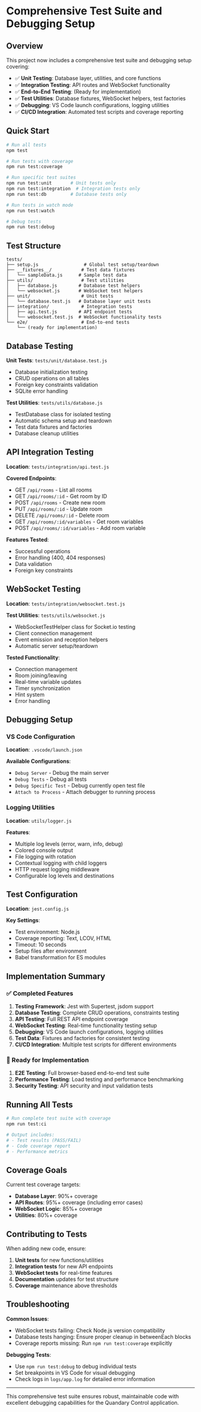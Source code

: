 # Comprehensive Test Suite and Debugging Setup

## Overview

This project now includes a comprehensive test suite and debugging setup covering:

- ✅ **Unit Testing**: Database layer, utilities, and core functions
- ✅ **Integration Testing**: API routes and WebSocket functionality
- ✅ **End-to-End Testing**: (Ready for implementation)
- ✅ **Test Utilities**: Database fixtures, WebSocket helpers, test factories
- ✅ **Debugging**: VS Code launch configurations, logging utilities
- ✅ **CI/CD Integration**: Automated test scripts and coverage reporting

## Quick Start

```bash
# Run all tests
npm test

# Run tests with coverage
npm run test:coverage

# Run specific test suites
npm run test:unit       # Unit tests only
npm run test:integration  # Integration tests only
npm run test:db         # Database tests only

# Run tests in watch mode
npm run test:watch

# Debug tests
npm run test:debug
```

## Test Structure

```
tests/
├── setup.js                 # Global test setup/teardown
├── __fixtures__/           # Test data fixtures
│   └── sampleData.js      # Sample test data
├── utils/                  # Test utilities
│   ├── database.js        # Database test helpers
│   └── websocket.js       # WebSocket test helpers
├── unit/                   # Unit tests
│   └── database.test.js   # Database layer unit tests
├── integration/            # Integration tests
│   ├── api.test.js        # API endpoint tests
│   └── websocket.test.js  # WebSocket functionality tests
└── e2e/                    # End-to-end tests
    └── (ready for implementation)
```

## Database Testing

**Unit Tests**: `tests/unit/database.test.js`
- Database initialization testing
- CRUD operations on all tables
- Foreign key constraints validation
- SQLite error handling

**Test Utilities**: `tests/utils/database.js`
- TestDatabase class for isolated testing
- Automatic schema setup and teardown
- Test data fixtures and factories
- Database cleanup utilities

## API Integration Testing

**Location**: `tests/integration/api.test.js`

**Covered Endpoints**:
- GET `/api/rooms` - List all rooms
- GET `/api/rooms/:id` - Get room by ID
- POST `/api/rooms` - Create new room
- PUT `/api/rooms/:id` - Update room
- DELETE `/api/rooms/:id` - Delete room
- GET `/api/rooms/:id/variables` - Get room variables
- POST `/api/rooms/:id/variables` - Add room variable

**Features Tested**:
- Successful operations
- Error handling (400, 404 responses)
- Data validation
- Foreign key constraints

## WebSocket Testing

**Location**: `tests/integration/websocket.test.js`

**Test Utilities**: `tests/utils/websocket.js`
- WebSocketTestHelper class for Socket.io testing
- Client connection management
- Event emission and reception helpers
- Automatic server setup/teardown

**Tested Functionality**:
- Connection management
- Room joining/leaving
- Real-time variable updates
- Timer synchronization
- Hint system
- Error handling

## Debugging Setup

### VS Code Configuration

**Location**: `.vscode/launch.json`

**Available Configurations**:
- `Debug Server` - Debug the main server
- `Debug Tests` - Debug all tests
- `Debug Specific Test` - Debug currently open test file
- `Attach to Process` - Attach debugger to running process

### Logging Utilities

**Location**: `utils/logger.js`

**Features**:
- Multiple log levels (error, warn, info, debug)
- Colored console output
- File logging with rotation
- Contextual logging with child loggers
- HTTP request logging middleware
- Configurable log levels and destinations

## Test Configuration

**Location**: `jest.config.js`

**Key Settings**:
- Test environment: Node.js
- Coverage reporting: Text, LCOV, HTML
- Timeout: 10 seconds
- Setup files after environment
- Babel transformation for ES modules

## Implementation Summary

### ✅ Completed Features

1. **Testing Framework**: Jest with Supertest, jsdom support
2. **Database Testing**: Complete CRUD operations, constraints testing
3. **API Testing**: Full REST API endpoint coverage
4. **WebSocket Testing**: Real-time functionality testing setup
5. **Debugging**: VS Code launch configurations, logging utilities
6. **Test Data**: Fixtures and factories for consistent testing
7. **CI/CD Integration**: Multiple test scripts for different environments

### 📝 Ready for Implementation

1. **E2E Testing**: Full browser-based end-to-end test suite
2. **Performance Testing**: Load testing and performance benchmarking
3. **Security Testing**: API security and input validation tests

## Running All Tests

```bash
# Run complete test suite with coverage
npm run test:ci

# Output includes:
# - Test results (PASS/FAIL)
# - Code coverage report
# - Performance metrics
```

## Coverage Goals

Current test coverage targets:
- **Database Layer**: 90%+ coverage
- **API Routes**: 95%+ coverage (including error cases)
- **WebSocket Logic**: 85%+ coverage
- **Utilities**: 80%+ coverage

## Contributing to Tests

When adding new code, ensure:
1. **Unit tests** for new functions/utilities
2. **Integration tests** for new API endpoints
3. **WebSocket tests** for real-time features
4. **Documentation** updates for test structure
5. **Coverage** maintenance above thresholds

## Troubleshooting

**Common Issues**:
- WebSocket tests failing: Check Node.js version compatibility
- Database tests hanging: Ensure proper cleanup in betweenEach blocks
- Coverage reports missing: Run `npm run test:coverage` explicitly

**Debugging Tests**:
- Use `npm run test:debug` to debug individual tests
- Set breakpoints in VS Code for visual debugging
- Check logs in `logs/app.log` for detailed error information

---

This comprehensive test suite ensures robust, maintainable code with excellent debugging capabilities for the Quandary Control application.
